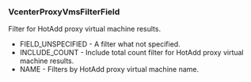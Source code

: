 ### VcenterProxyVmsFilterField
Filter for HotAdd proxy virtual machine results.

- FIELD_UNSPECIFIED - A filter what not specified.
- INCLUDE_COUNT - Include total count filter for HotAdd proxy virtual machine results.
- NAME - Filters by HotAdd proxy virtual machine name.

